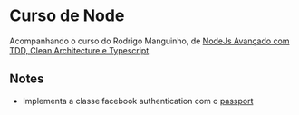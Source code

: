 # Curso de Node
Acompanhando o curso do Rodrigo Manguinho, de [NodeJs Avançado com TDD, Clean Architecture e Typescript](https://www.udemy.com/course/nodejs-avancado/).


## Notes
- Implementa a classe facebook authentication com o [passport](https://www.passportjs.org/)
